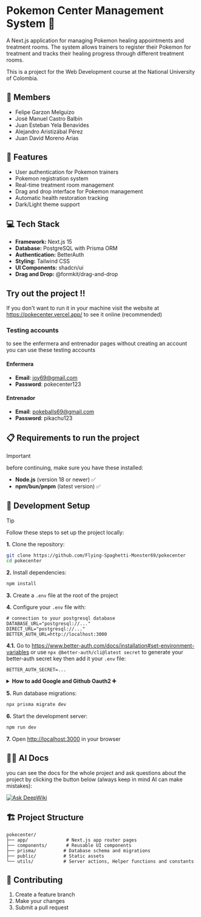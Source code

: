 # Pokemon Center Management System 🏥

A Next.js application for managing Pokemon healing appointments and treatment rooms. The system allows trainers to register their Pokemon for treatment and tracks their healing progress through different treatment rooms.

This is a project for the Web Development course at the National University of Colombia.

## 👥 Members

- Felipe Garzon Melguizo
- José Manuel Castro Balbín
- Juan Esteban Yela Benavides
- Alejandro Aristizábal Pérez
- Juan David Moreno Arias

## 🚀 Features

- User authentication for Pokemon trainers
- Pokemon registration system
- Real-time treatment room management
- Drag and drop interface for Pokemon management
- Automatic health restoration tracking
- Dark/Light theme support

## 💻 Tech Stack

- **Framework:** Next.js 15
- **Database:** PostgreSQL with Prisma ORM
- **Authentication:** BetterAuth
- **Styling:** Tailwind CSS
- **UI Components:** shadcn/ui
- **Drag and Drop:** @formkit/drag-and-drop

## Try out the project ‼️

If you don't want to run it in your machine visit the website at https://pokecenter.vercel.app/ to see it online (recommended)

### Testing accounts

to see the enfermera and entrenador pages without creating an account you can use these testing accounts

#### Enfermera

- **Email**: joy69@gmail.com
- **Password**: pokecenter123

#### Entrenador

- **Email**: pokeballs69@gmail.com
- **Password**: pikachu123

## 📋 Requirements to run the project

> [!IMPORTANT]
> before continuing, make sure you have these installed:

- **Node.js** (version 18 or newer) ✅
- **npm/bun/pnpm** (latest version) ✅

## 🚀 Development Setup

> [!TIP]
> Follow these steps to set up the project locally:

**1.** Clone the repository:

```bash
git clone https://github.com/Flying-Spaghetti-Monster69/pokecenter
cd pokecenter
```

**2.** Install dependencies:

```bash
npm install
```

**3.** Create a `.env` file at the root of the project

**4.** Configure your `.env` file with:

```
# connection to your postgresql database
DATABASE_URL="postgresql://..."
DIRECT_URL="postgresql://..."
BETTER_AUTH_URL=http://localhost:3000
```

**4.1.** Go to https://www.better-auth.com/docs/installation#set-environment-variables or use `npx @better-auth/cli@latest secret` to generate your better-auth secret key then add it your `.env` file:

```
BETTER_AUTH_SECRET=...
```

<details>
<summary><strong>How to add Google and Github Oauth2 ➕</strong></summary>

**4.2.1.** Make the api keys and Configure the routes for **google** (https://developers.google.com/identity/protocols/oauth2?hl=es-419#basicsteps) and **github** (https://docs.github.com/en/apps/oauth-apps/building-oauth-apps/creating-an-oauth-app) <br/>
**4.2.2.** Paste the client ID and secret keys inside the `.env` file like this:

```
GOOGLE_CLIENT_ID=...
GOOGLE_CLIENT_SECRET=...
GITHUB_CLIENT_ID=...
GITHUB_CLIENT_SECRET=...
```

</details>

**5.** Run database migrations:

```bash
npx prisma migrate dev
```

**6.** Start the development server:

```bash
npm run dev
```

**7.** Open [http://localhost:3000](http://localhost:3000) in your browser

## 🤖📄 AI Docs

you can see the docs for the whole project and ask questions about the project by clicking the button below (always keep in mind AI can make mistakes):

[![Ask DeepWiki](https://deepwiki.com/badge.svg)](https://deepwiki.com/Flying-Spaghetti-Monster69/pokecenter)

## 🏗️ Project Structure

```
pokecenter/
├── app/              # Next.js app router pages
├── components/       # Reusable UI components
├── prisma/          # Database schema and migrations
├── public/          # Static assets
└── utils/           # Server actions, Helper functions and constants
```

## 🤝 Contributing

1. Create a feature branch
2. Make your changes
3. Submit a pull request


